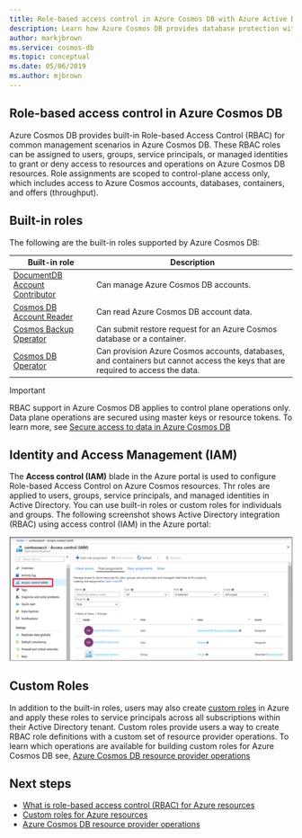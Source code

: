 ```yaml
---
title: Role-based access control in Azure Cosmos DB with Azure Active Directory integration
description: Learn how Azure Cosmos DB provides database protection with Active directory integration (RBAC).
author: markjbrown
ms.service: cosmos-db
ms.topic: conceptual
ms.date: 05/06/2019
ms.author: mjbrown
---
```


## Role-based access control in Azure Cosmos DB

Azure Cosmos DB provides built-in Role-based Access Control (RBAC) for common management scenarios in Azure Cosmos DB. These RBAC roles can be assigned to users, groups, service principals, or managed identities to grant or deny access to resources and operations on Azure Cosmos DB resources. Role assignments are scoped to control-plane access only, which includes access to Azure Cosmos accounts, databases, containers, and offers (throughput).

## Built-in roles

The following are the built-in roles supported by Azure Cosmos DB:

|**Built-in role**  |**Description**  |
|---------|---------|
|[DocumentDB Account Contributor](../role-based-access-control/built-in-roles#documentdb-account-contributor)   | Can manage Azure Cosmos DB accounts.  |
|[Cosmos DB Account Reader](../role-based-access-control/built-in-roles#cosmos-db-account-reader-role)  | Can read Azure Cosmos DB account data.        |
|[Cosmos Backup Operator](../role-based-access-control/built-in-roles#cosmosbackupoperator)     |  Can submit restore request for an Azure Cosmos database or a container.       |
|[Cosmos DB Operator]()  | Can provision Azure Cosmos accounts, databases, and containers but cannot access the keys that are required to access the data.         |

> [!IMPORTANT]
> RBAC support in Azure Cosmos DB applies to control plane operations only. Data plane operations are secured using master keys or resource tokens. To learn more, see [Secure access to data in Azure Cosmos DB](secure-access-to-data.md)

## Identity and Access Management (IAM)

The **Access control (IAM)** blade in the Azure portal is used to configure Role-based Access Control on Azure Cosmos resources. Thr roles are applied to users, groups, service principals, and managed identities in Active Directory. You can use built-in roles or custom roles for individuals and groups. The following screenshot shows Active Directory integration (RBAC) using access control (IAM) in the Azure portal:

![Access control (IAM) in the Azure portal - demonstrating database security](./media/database-security-rbac/database-security-identity-access-management-rbac.png)

## Custom Roles

In addition to the built-in roles, users may also create [custom roles](../role-based-access-control/custom-roles.md) in Azure and apply these roles to service principals across all subscriptions within their Active Directory tenant. Custom roles provide users a way to create RBAC role definitions with a custom set of resource provider operations. To learn which operations are available for building custom roles for Azure Cosmos DB see, [Azure Cosmos DB resource provider operations](../role-based-access-control/resource-provider-operations.md#microsoftdocumentdb)

## Next steps

- [What is role-based access control (RBAC) for Azure resources](../role-based-access-control/overview.md)
- [Custom roles for Azure resources](../role-based-access-control/custom-roles.md)
- [Azure Cosmos DB resource provider operations](../role-based-access-control/resource-provider-operations.md#microsoftdocumentdb)